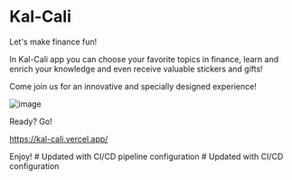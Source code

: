 # Kal-Cali

Let's make finance fun! 

In Kal-Cali app you can choose your favorite topics in finance, learn and enrich your knowledge and even receive valuable stickers and gifts!

Come join us for an innovative and specially designed experience!

![image](https://github.com/user-attachments/assets/d9890060-899e-4c65-9b07-c0440118df08)


Ready? Go!

https://kal-cali.vercel.app/

Enjoy!
#   U p d a t e d   w i t h   C I / C D   p i p e l i n e   c o n f i g u r a t i o n  
 #   U p d a t e d   w i t h   C I / C D   c o n f i g u r a t i o n  
    
                    
 